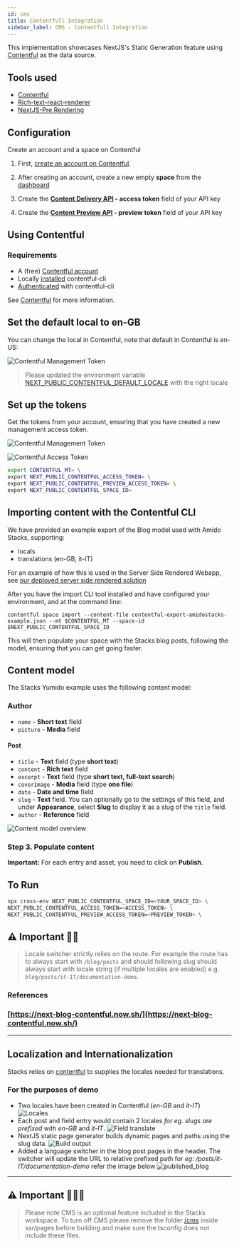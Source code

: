 ```yaml
---
id: cms
title: Contentfull Integration
sidebar_label: CMS - Contentfull Integration
---
```


This implementation showcases NextJS's Static Generation feature using
[Contentful](https://www.contentful.com/) as the data source.

## Tools used

- [Contentful](https://www.contentful.com/)
- [Rich-text-react-renderer](https://www.npmjs.com/package/@contentful/rich-text-react-renderer)
- [NextJS-Pre Rendering](https://nextjs.org/docs/basic-features/pages#pre-rendering)

## Configuration

Create an account and a space on Contentful

1. First,
   [create an account on Contentful](https://www.contentful.com/sign-up/).

2. After creating an account, create a new empty **space** from the
   [dashboard](https://app.contentful.com/)

3. Create the
   **[Content Delivery API](https://www.contentful.com/developers/docs/references/content-delivery-api/) -
   access token** field of your API key

4. Create the
   **[Content Preview API](https://www.contentful.com/developers/docs/references/content-preview-api/) -
   preview token** field of your API key

## Using Contentful

### Requirements

- A (free) [Contentful account](https://www.contentful.com/sign-up/)
- Locally
  [installed](https://www.contentful.com/developers/docs/tutorials/cli/installation/)
  contentful-cli
- [Authenticated](https://www.contentful.com/developers/docs/tutorials/cli/authentication/)
  with contentful-cli

See [Contentful](https://www.contentful.com/) for more information.

## Set the default local to en-GB

You can change the local in Contentful, note that default in Contentful is
en-US:

![Contentful Management Token](https://amidostacksassets.blob.core.windows.net/docs/assets/contentful_locales.png)

> Please updated the environment variable
> [NEXT_PUBLIC_CONTENTFUL_DEFAULT_LOCALE](../src/ssr/environment-configuration/environment-variables.js)
> with the right locale

## Set up the tokens

Get the tokens from your account, ensuring that you have created a new
management access token.

![Contentful Management Token](https://amidostacksassets.blob.core.windows.net/docs/assets/contentful_mt.png)

![Contentful Access Token](https://amidostacksassets.blob.core.windows.net/docs/assets/contentful_access_keys.png)

```bash
export CONTENTFUL_MT= \
export NEXT_PUBLIC_CONTENTFUL_ACCESS_TOKEN= \
export NEXT_PUBLIC_CONTENTFUL_PREVIEW_ACCESS_TOKEN= \
export NEXT_PUBLIC_CONTENTFUL_SPACE_ID=
```

## Importing content with the Contentful CLI

We have provided an example export of the Blog model used with Amido Stacks,
supporting:

- locals
- translations (en-GB, it-IT)

For an example of how this is used in the Server Side Rendered Webapp, see
[our deployed server side rendered solution](https://app.nonprod.amidostacks.com/web/stacks/blog)

After you have the import CLI tool installed and have configured your
environment, and at the command line:

`contentful space import --content-file contentful-export-amidostacks-example.json --mt $CONTENTFUL_MT --space-id $NEXT_PUBLIC_CONTENTFUL_SPACE_ID`

This will then populate your space with the Stacks blog posts, following the
model, ensuring that you can get going faster.

## Content model

The Stacks Yumido example uses the following content model:

### **Author**

- `name` - **Short text** field
- `picture` - **Media** field

#### **Post**

- `title` - **Text** field (type **short text**)
- `content` - **Rich text** field
- `excerpt` - **Text** field (type **short text, full-text search**)
- `coverImage` - **Media** field (type **one file**)
- `date` - **Date and time** field
- `slug` - **Text** field. You can optionally go to the settings of this field,
  and under **Appearance**, select **Slug** to display it as a slug of the
  `title` field.
- `author` - **Reference** field

![Content model overview](https://amidostacksassets.blob.core.windows.net/docs/assets/content-model-overview.jpg)

### Step 3. Populate content

**Important:** For each entry and asset, you need to click on **Publish**.

## To Run

```bash
npx cross-env NEXT_PUBLIC_CONTENTFUL_SPACE_ID=<YOUR_SPACE_ID> \
NEXT_PUBLIC_CONTENTFUL_ACCESS_TOKEN=<ACCESS_TOKEN> \
NEXT_PUBLIC_CONTENTFUL_PREVIEW_ACCESS_TOKEN=<PREVIEW_TOKEN> \
```

## ⚠️ Important 👷‍♀️

> Locale switcher strictly relies on the route. For example the route has to
> always start with `/blog/posts` and should following slug should always start
> with locale string (if multiple locales are enabled) e.g.
> `blog/posts/it-IT/documentation-demo`.

### References

### [https://next-blog-contentful.now.sh/](https://next-blog-contentful.now.sh/)

---

## Localization and Internationalization

Stacks relies on
[contentful](https://www.contentful.com/developers/docs/tutorials/general/setting-locales/)
to supplies the locales needed for translations.

### For the purposes of demo

- Two locales have been created in Contentful (_en-GB_ and _it-IT_)
  ![Locales](https://amidostacksassets.blob.core.windows.net/docs/assets/locales_contentful.jpg)
- Each post and field entry would contain 2 locales _for eg. slugs are prefixed
  with_ _en-GB_ and _it-IT_.
  ![Field translate](https://amidostacksassets.blob.core.windows.net/docs/assets/i18n_fields.jpg)
- NextJS static page generator builds dynamic pages and paths using the slug
  data.
  ![Build output](https://amidostacksassets.blob.core.windows.net/docs/assets/build_output.jpg)
- Added a language switcher in the blog post pages in the header. The switcher
  will update the URL to relative prefixed path for _eg:
  /posts/it-IT/documentation-demo_ refer the image below
  ![published_blog](https://amidostacksassets.blob.core.windows.net/docs/assets/published_blog.jpg)

---

## ⚠️ Important 👷‍♀️🚧

> Please note CMS is an optional feature included in the Stacks workspace. To
> turn off CMS please remove the folder [/cms](../src/ssr/pages/cms) inside
> ssr/pages before building and make sure the tsconfig does not include these
> files.
